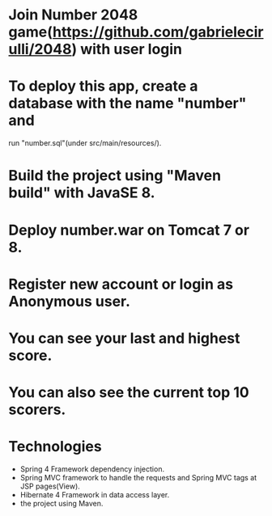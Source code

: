 # Join Number 2048 game(https://github.com/gabrielecirulli/2048) with user login

# To deploy this app, create a database with the name "number" and
  run "number.sql"(under src/main/resources/).
# Build the project using "Maven build" with JavaSE 8.
# Deploy number.war on Tomcat 7 or 8.

# Register new account or login as Anonymous user.
# You can see your last and highest score.
# You can also see the current top 10 scorers.
  
  
# Technologies
  * Spring 4 Framework dependency injection.
  * Spring MVC framework to handle the requests and Spring MVC tags at JSP pages(View).
  * Hibernate 4 Framework in data access layer.
  * the project using Maven.
